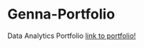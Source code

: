 # Genna-Portfolio
Data Analytics Portfolio
[link to portfolio!]([https://www.google.com](https://sites.google.com/view/genna-dias/home)https://sites.google.com/view/genna-dias/home)
